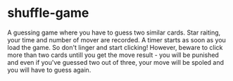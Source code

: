 # shuffle-game
A guessing game where you have to guess two similar cards. Star raiting, your time and number of mover are recorded.
A timer starts as soon as you load the game. So don't linger and start clicking!
However, beware to click more than two cards untill you get the move result - you will be punished and even if you've guessed two out of three, your move will be spoled and you will have to guess again.
